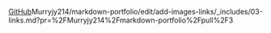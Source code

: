 [GitHub](http://github.com)Murryjy214/markdown-portfolio/edit/add-images-links/_includes/03-links.md?pr=%2FMurryjy214%2Fmarkdown-portfolio%2Fpull%2F3
